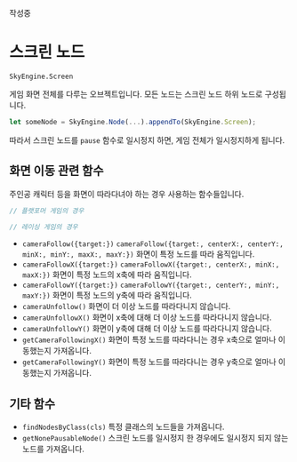 작성중

# 스크린 노드
`SkyEngine.Screen`

게임 화면 전체를 다루는 오브젝트입니다. 모든 노드는 스크린 노드 하위 노드로 구성됩니다.

```javascript
let someNode = SkyEngine.Node(...).appendTo(SkyEngine.Screen);
```

따라서 스크린 노드를 `pause` 함수로 일시정지 하면, 게임 전체가 일시정지하게 됩니다.

## 화면 이동 관련 함수
주인공 캐릭터 등을 화면이 따라다녀야 하는 경우 사용하는 함수들입니다.

```javascript
// 플랫포머 게임의 경우
```

```javascript
// 레이싱 게임의 경우
```

- `cameraFollow({target:})` `cameraFollow({target:, centerX:, centerY:, minX:, minY:, maxX:, maxY:})` 화면이 특정 노드를 따라 움직입니다.
- `cameraFollowX({target:})` `cameraFollowX({target:, centerX:, minX:, maxX:})` 화면이 특정 노드의 x축에 따라 움직입니다.
- `cameraFollowY({target:})` `cameraFollowY({target:, centerY:, minY:, maxY:})` 화면이 특정 노드의 y축에 따라 움직입니다.
- `cameraUnfollow()` 화면이 더 이상 노드를 따라다니지 않습니다.
- `cameraUnfollowX()` 화면이 x축에 대해 더 이상 노드를 따라다니지 않습니다.
- `cameraUnfollowY()` 화면이 y축에 대해 더 이상 노드를 따라다니지 않습니다.
- `getCameraFollowingX()` 화면이 특정 노드를 따라다니는 경우 x축으로 얼마나 이동했는지 가져옵니다.
- `getCameraFollowingY()`  화면이 특정 노드를 따라다니는 경우 y축으로 얼마나 이동했는지 가져옵니다.

## 기타 함수
- `findNodesByClass(cls)` 특정 클래스의 노드들을 가져옵니다.
- `getNonePausableNode()` 스크린 노드를 일시정지 한 경우에도 일시정지 되지 않는 노드를 가져옵니다.